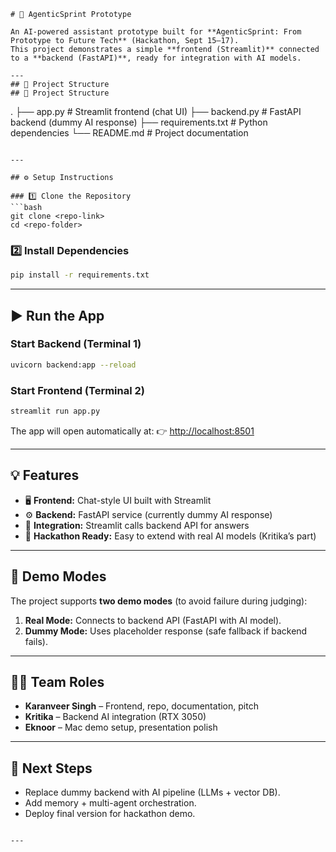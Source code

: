 ```
# 🚀 AgenticSprint Prototype

An AI-powered assistant prototype built for **AgenticSprint: From Prototype to Future Tech** (Hackathon, Sept 15–17).  
This project demonstrates a simple **frontend (Streamlit)** connected to a **backend (FastAPI)**, ready for integration with AI models.

---
## 📂 Project Structure
## 📂 Project Structure
```

.
├── app.py           # Streamlit frontend (chat UI)
├── backend.py       # FastAPI backend (dummy AI response)
├── requirements.txt # Python dependencies
└── README.md        # Project documentation

````

---

## ⚙️ Setup Instructions

### 1️⃣ Clone the Repository
```bash
git clone <repo-link>
cd <repo-folder>
````

### 2️⃣ Install Dependencies

```bash
pip install -r requirements.txt
```

---

## ▶️ Run the App

### Start Backend (Terminal 1)

```bash
uvicorn backend:app --reload
```

### Start Frontend (Terminal 2)

```bash
streamlit run app.py
```

The app will open automatically at:
👉 [http://localhost:8501](http://localhost:8501)

---

## 💡 Features

* 🖥️ **Frontend:** Chat-style UI built with Streamlit
* ⚙️ **Backend:** FastAPI service (currently dummy AI response)
* 🔗 **Integration:** Streamlit calls backend API for answers
* 🎯 **Hackathon Ready:** Easy to extend with real AI models (Kritika’s part)

---

## 🔄 Demo Modes

The project supports **two demo modes** (to avoid failure during judging):

1. **Real Mode:** Connects to backend API (FastAPI with AI model).
2. **Dummy Mode:** Uses placeholder response (safe fallback if backend fails).

---

## 👩‍💻 Team Roles

* **Karanveer Singh** – Frontend, repo, documentation, pitch
* **Kritika** – Backend AI integration (RTX 3050)
* **Eknoor** – Mac demo setup, presentation polish

---

## 🌟 Next Steps

* Replace dummy backend with AI pipeline (LLMs + vector DB).
* Add memory + multi-agent orchestration.
* Deploy final version for hackathon demo.

```

---


